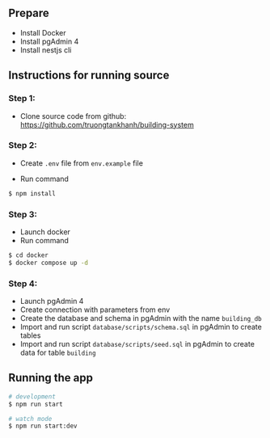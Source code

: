 ## Prepare

- Install Docker
- Install pgAdmin 4
- Install nestjs cli

## Instructions for running source

### Step 1:
- Clone source code from github: https://github.com/truongtankhanh/building-system

### Step 2: 
- Create `.env` file from `env.example` file

- Run command

```bash
$ npm install
```

### Step 3:
- Launch docker
- Run command

```bash
$ cd docker
$ docker compose up -d
```

### Step 4:
- Launch pgAdmin 4
- Create connection with parameters from env
- Create the database and schema in pgAdmin with the name `building_db`
- Import and run script `database/scripts/schema.sql` in pgAdmin to create tables
- Import and run script `database/scripts/seed.sql` in pgAdmin to create data for table `building`

## Running the app

```bash
# development
$ npm run start

# watch mode
$ npm run start:dev
